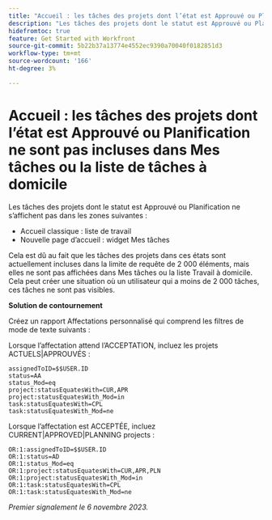 ```yaml
---
title: "Accueil : les tâches des projets dont l’état est Approuvé ou Planification ne sont pas incluses dans Mes tâches ou la liste de tâches à domicile"
description: "Les tâches des projets dont le statut est Approuvé ou Planification ne s’affichent pas dans Accueil. Une solution de contournement est disponible."
hidefromtoc: true
feature: Get Started with Workfront
source-git-commit: 5b22b37a13774e4552ec9390a70040f0182851d3
workflow-type: tm+mt
source-wordcount: '166'
ht-degree: 3%

---
```



# Accueil : les tâches des projets dont l’état est Approuvé ou Planification ne sont pas incluses dans Mes tâches ou la liste de tâches à domicile

Les tâches des projets dont le statut est Approuvé ou Planification ne s’affichent pas dans les zones suivantes :

* Accueil classique : liste de travail
* Nouvelle page d’accueil : widget Mes tâches

Cela est dû au fait que les tâches des projets dans ces états sont actuellement incluses dans la limite de requête de 2 000 éléments, mais elles ne sont pas affichées dans Mes tâches ou la liste Travail à domicile. Cela peut créer une situation où un utilisateur qui a moins de 2 000 tâches, ces tâches ne sont pas visibles.

**Solution de contournement**

Créez un rapport Affectations personnalisé qui comprend les filtres de mode de texte suivants :

Lorsque l’affectation attend l’ACCEPTATION, incluez les projets ACTUELS|APPROUVÉS :

```
assignedToID=$$USER.ID
status=AA
status_Mod=eq
project:statusEquatesWith=CUR,APR
project:statusEquatesWith_Mod=in
task:statusEquatesWith=CPL
task:statusEquatesWith_Mod=ne
```

Lorsque l’affectation est ACCEPTÉE, incluez CURRENT|APPROVED|PLANNING projects :

```
OR:1:assignedToID=$$USER.ID
OR:1:status=AD
OR:1:status_Mod=eq
OR:1:project:statusEquatesWith=CUR,APR,PLN
OR:1:project:statusEquatesWith_Mod=in
OR:1:task:statusEquatesWith=CPL
OR:1:task:statusEquatesWith_Mod=ne
```

_Premier signalement le 6 novembre 2023._
